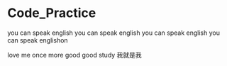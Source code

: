 # Code_Practice

you can speak english
you can speak english
you can speak english
you can speak englishon





love me once more
good good study  我就是我
